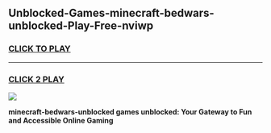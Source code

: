 
## Unblocked-Games-minecraft-bedwars-unblocked-Play-Free-nviwp
<h3>
<a href="https://premium76.site?title=minecraft-bedwars-unblocked&ref=19M">CLICK TO PLAY</a></h3>
<hr>

<h3>
<a href="https://premium76.site?title=minecraft-bedwars-unblocked&ref=19M">CLICK 2 PLAY</a>
  
</h3>

<a href="https://premium76.site?title=minecraft-bedwars-unblocked&ref=19M"><img src="https://clearcache.store/games.png"></a>


**minecraft-bedwars-unblocked games unblocked: Your Gateway to Fun and Accessible Online Gaming**
